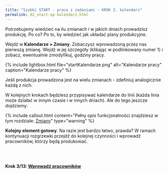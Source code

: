 ```yaml
---
title: "Szybki START - praca z zadaniami - KROK 2. kalendarz"
permalink: 02_start-op-kalendarz.html 
---
```


Potrzebujemy wiedzieć na ilu zmianach i w jakich dniach prowadzisz produkcję. Po co? Po to, by wiedzieć jak układać plany produkcyjne.

Wejdź w **Kalendarze > Zmiany**. Zobaczysz wprowadzoną przez nas pierwszą zmianę. Wejdź w jej szczegóły (klikając w podlinkowany numer 1) i zobacz, ewentualnie zmodyfikuj, godziny pracy.

{% include lightbox.html file="startKalendarze.png" alt="Kalendarze pracy" caption="Kalendarze pracy" %}

Jeśli produkcja prowadzona jest na wielu zmianach - zdefiniuj analogicznie każdą z nich.

W kolejnych krokach będziesz przypisywać kalendarze do linii (każda linia może działać w innym czasie i w innych dniach). Ale do tego jeszcze dojdziemy.

{% include callout.html content="Pełny opis funkcjonalności znajdziesz w tym rozdziale: [Zmiany](/zmiany)" type="warning" %}

**Kolejny element gotowy**. Na razie jest bardzo łatwo, prawda? W ramach kontynuacji rozgrzewki przejdź do kolejnej czynności i wprowadź pracowników, którzy będą produkować.



<br/>
<br/>

**Krok 3/13: [Wprowadź pracowników](/03_start-op-pracownicy)**